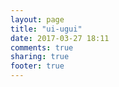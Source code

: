 ```yaml
---
layout: page
title: "ui-ugui"
date: 2017-03-27 18:11
comments: true
sharing: true
footer: true
---
```

